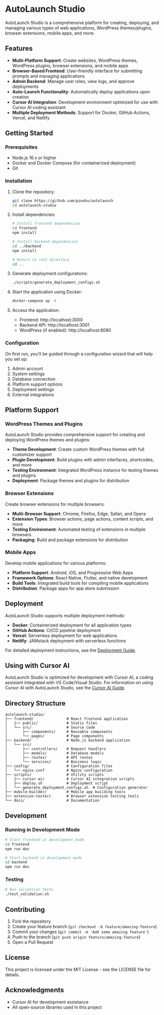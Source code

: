 # AutoLaunch Studio

AutoLaunch Studio is a comprehensive platform for creating, deploying, and managing various types of web applications, WordPress themes/plugins, browser extensions, mobile apps, and more.

## Features

- **Multi-Platform Support**: Create websites, WordPress themes, WordPress plugins, browser extensions, and mobile apps
- **Browser-Based Frontend**: User-friendly interface for submitting prompts and managing applications
- **Admin Backend**: Manage user roles, view logs, and approve deployments
- **Auto-Launch Functionality**: Automatically deploy applications upon creation
- **Cursor AI Integration**: Development environment optimized for use with Cursor AI coding assistant
- **Multiple Deployment Methods**: Support for Docker, GitHub Actions, Vercel, and Netlify

## Getting Started

### Prerequisites

- Node.js 16.x or higher
- Docker and Docker Compose (for containerized deployment)
- Git

### Installation

1. Clone the repository:
   ```bash
   git clone https://github.com/pinohu/autolaunch
   cd autolaunch-studio
   ```

2. Install dependencies:
   ```bash
   # Install frontend dependencies
   cd frontend
   npm install
   
   # Install backend dependencies
   cd ../backend
   npm install
   
   # Return to root directory
   cd ..
   ```

3. Generate deployment configurations:
   ```bash
   ./scripts/generate_deployment_configs.sh
   ```

4. Start the application using Docker:
   ```bash
   docker-compose up -d
   ```

5. Access the application:
   - Frontend: http://localhost:3000
   - Backend API: http://localhost:3001
   - WordPress (if enabled): http://localhost:8080

### Configuration

On first run, you'll be guided through a configuration wizard that will help you set up:

1. Admin account
2. System settings
3. Database connection
4. Platform support options
5. Deployment settings
6. External integrations

## Platform Support

### WordPress Themes and Plugins

AutoLaunch Studio provides comprehensive support for creating and deploying WordPress themes and plugins:

- **Theme Development**: Create custom WordPress themes with full customizer support
- **Plugin Development**: Build plugins with admin interfaces, shortcodes, and more
- **Testing Environment**: Integrated WordPress instance for testing themes and plugins
- **Deployment**: Package themes and plugins for distribution

### Browser Extensions

Create browser extensions for multiple browsers:

- **Multi-Browser Support**: Chrome, Firefox, Edge, Safari, and Opera
- **Extension Types**: Browser actions, page actions, content scripts, and more
- **Testing Environment**: Automated testing of extensions in multiple browsers
- **Packaging**: Build and package extensions for distribution

### Mobile Apps

Develop mobile applications for various platforms:

- **Platform Support**: Android, iOS, and Progressive Web Apps
- **Framework Options**: React Native, Flutter, and native development
- **Build Tools**: Integrated build tools for compiling mobile applications
- **Distribution**: Package apps for app store submission

## Deployment

AutoLaunch Studio supports multiple deployment methods:

- **Docker**: Containerized deployment for all application types
- **GitHub Actions**: CI/CD pipeline deployment
- **Vercel**: Serverless deployment for web applications
- **Netlify**: JAMstack deployment with serverless functions

For detailed deployment instructions, see the [Deployment Guide](docs/deployment-guide.md).

## Using with Cursor AI

AutoLaunch Studio is optimized for development with Cursor AI, a coding assistant integrated with VS Code/Visual Studio. For information on using Cursor AI with AutoLaunch Studio, see the [Cursor AI Guide](docs/cursor-ai-guide.md).

## Directory Structure

```
autolaunch-studio/
├── frontend/               # React frontend application
│   ├── public/             # Static files
│   └── src/                # Source code
│       ├── components/     # Reusable components
│       └── pages/          # Page components
├── backend/                # Node.js backend application
│   └── src/
│       ├── controllers/    # Request handlers
│       ├── models/         # Database models
│       ├── routes/         # API routes
│       └── services/       # Business logic
├── config/                 # Configuration files
│   └── nginx.conf          # Nginx configuration
├── scripts/                # Utility scripts
│   ├── cursor-ai/          # Cursor AI integration scripts
│   ├── deploy.sh           # Deployment script
│   └── generate_deployment_configs.sh  # Configuration generator
├── mobile-builder/         # Mobile app building tools
├── extension-tester/       # Browser extension testing tools
└── docs/                   # Documentation
```

## Development

### Running in Development Mode

```bash
# Start frontend in development mode
cd frontend
npm run dev

# Start backend in development mode
cd backend
npm run dev
```

### Testing

```bash
# Run validation tests
./test_validation.sh
```

## Contributing

1. Fork the repository
2. Create your feature branch (`git checkout -b feature/amazing-feature`)
3. Commit your changes (`git commit -m 'Add some amazing feature'`)
4. Push to the branch (`git push origin feature/amazing-feature`)
5. Open a Pull Request

## License

This project is licensed under the MIT License - see the LICENSE file for details.

## Acknowledgments

- Cursor AI for development assistance
- All open-source libraries used in this project
